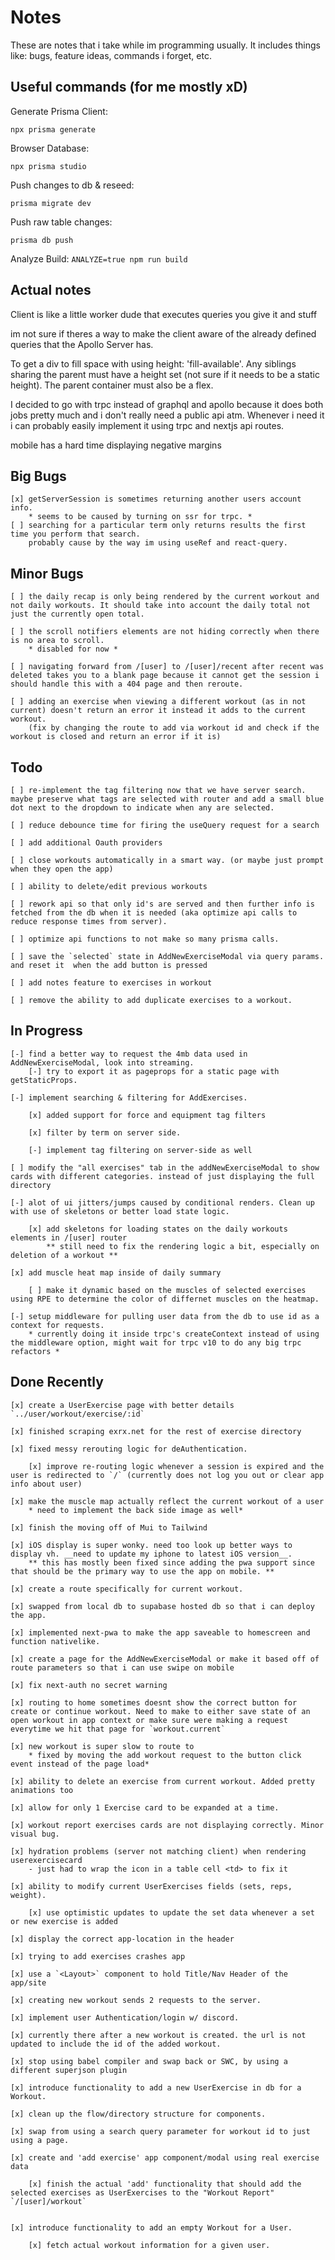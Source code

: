 # Notes

These are notes that i take while im programming usually. It includes things like: bugs, feature ideas, commands i forget, etc.

## Useful commands (for me mostly xD)

Generate Prisma Client:

`npx prisma generate`

Browser Database:

`npx prisma studio`

Push changes to db & reseed:

`prisma migrate dev`

Push raw table changes:

`prisma db push`

Analyze Build:
`ANALYZE=true npm run build`

## Actual notes

Client is like a little worker dude that executes queries you give it and stuff

im not sure if theres a way to make the client aware of the already defined queries that the Apollo Server has.

To get a div to fill space with using height: 'fill-available'. Any siblings sharing the parent must have a height set (not sure if it needs to be a static height). The parent container must also be a flex.

I decided to go with trpc instead of graphql and apollo because it does both jobs pretty much and i don't really need a public api atm. Whenever i need it i can probably easily implement it using trpc and nextjs api routes.

mobile has a hard time displaying negative margins

## Big Bugs

    [x] getServerSession is sometimes returning another users account info.
        * seems to be caused by turning on ssr for trpc. *
    [ ] searching for a particular term only returns results the first time you perform that search.
        probably cause by the way im using useRef and react-query.

## Minor Bugs

    [ ] the daily recap is only being rendered by the current workout and not daily workouts. It should take into account the daily total not just the currently open total.

    [ ] the scroll notifiers elements are not hiding correctly when there is no area to scroll.
        * disabled for now *

    [ ] navigating forward from /[user] to /[user]/recent after recent was deleted takes you to a blank page because it cannot get the session i should handle this with a 404 page and then reroute.

    [ ] adding an exercise when viewing a different workout (as in not current) doesn't return an error it instead it adds to the current workout.
        (fix by changing the route to add via workout id and check if the workout is closed and return an error if it is)

## Todo

    [ ] re-implement the tag filtering now that we have server search. maybe preserve what tags are selected with router and add a small blue dot next to the dropdown to indicate when any are selected.

    [ ] reduce debounce time for firing the useQuery request for a search

    [ ] add additional Oauth providers

    [ ] close workouts automatically in a smart way. (or maybe just prompt when they open the app)

    [ ] ability to delete/edit previous workouts

    [ ] rework api so that only id's are served and then further info is fetched from the db when it is needed (aka optimize api calls to reduce response times from server).

    [ ] optimize api functions to not make so many prisma calls.

    [ ] save the `selected` state in AddNewExerciseModal via query params. and reset it  when the add button is pressed

    [ ] add notes feature to exercises in workout

    [ ] remove the ability to add duplicate exercises to a workout.

## In Progress

    [-] find a better way to request the 4mb data used in AddNewExerciseModal, look into streaming.
        [-] try to export it as pageprops for a static page with getStaticProps.

    [-] implement searching & filtering for AddExercises.

        [x] added support for force and equipment tag filters

        [x] filter by term on server side.

        [-] implement tag filtering on server-side as well

    [ ] modify the "all exercises" tab in the addNewExerciseModal to show cards with different categories. instead of just displaying the full directory

    [-] alot of ui jitters/jumps caused by conditional renders. Clean up with use of skeletons or better load state logic.

        [x] add skeletons for loading states on the daily workouts elements in /[user] router
            ** still need to fix the rendering logic a bit, especially on deletion of a workout **

    [x] add muscle heat map inside of daily summary

        [ ] make it dynamic based on the muscles of selected exercises using RPE to determine the color of differnet muscles on the heatmap.

    [-] setup middleware for pulling user data from the db to use id as a context for requests.
        * currently doing it inside trpc's createContext instead of using the middleware option, might wait for trpc v10 to do any big trpc refactors *

## Done Recently

    [x] create a UserExercise page with better details `../user/workout/exercise/:id`

    [x] finished scraping exrx.net for the rest of exercise directory

    [x] fixed messy rerouting logic for deAuthentication.

        [x] improve re-routing logic whenever a session is expired and the user is redirected to `/` (currently does not log you out or clear app info about user)

    [x] make the muscle map actually reflect the current workout of a user
        * need to implement the back side image as well*

    [x] finish the moving off of Mui to Tailwind

    [x] iOS display is super wonky. need too look up better ways to display vh. __need to update my iphone to latest iOS version__.
        ** this has mostly been fixed since adding the pwa support since that should be the primary way to use the app on mobile. **

    [x] create a route specifically for current workout.

    [x] swapped from local db to supabase hosted db so that i can deploy the app.

    [x] implemented next-pwa to make the app saveable to homescreen and function nativelike.

    [x] create a page for the AddNewExerciseModal or make it based off of route parameters so that i can use swipe on mobile

    [x] fix next-auth no secret warning

    [x] routing to home sometimes doesnt show the correct button for create or continue workout. Need to make to either save state of an open workout in app context or make sure were making a request everytime we hit that page for `workout.current`

    [x] new workout is super slow to route to
        * fixed by moving the add workout request to the button click event instead of the page load*

    [x] ability to delete an exercise from current workout. Added pretty animations too

    [x] allow for only 1 Exercise card to be expanded at a time.

    [x] workout report exercises cards are not displaying correctly. Minor visual bug.

    [x] hydration problems (server not matching client) when rendering userexercisecard
        - just had to wrap the icon in a table cell <td> to fix it

    [x] ability to modify current UserExercises fields (sets, reps, weight).

        [x] use optimistic updates to update the set data whenever a set or new exercise is added

    [x] display the correct app-location in the header

    [x] trying to add exercises crashes app

    [x] use a `<Layout>` component to hold Title/Nav Header of the app/site

    [x] creating new workout sends 2 requests to the server.

    [x] implement user Authentication/login w/ discord.

    [x] currently there after a new workout is created. the url is not updated to include the id of the added workout.

    [x] stop using babel compiler and swap back or SWC, by using a different superjson plugin

    [x] introduce functionality to add a new UserExercise in db for a Workout.

    [x] clean up the flow/directory structure for components.

    [x] swap from using a search query parameter for workout id to just using a page.

    [x] create and 'add exercise' app component/modal using real exercise data

        [x] finish the actual 'add' functionality that should add the selected exercises as UserExercises to the "Workout Report" `/[user]/workout`


    [x] introduce functionality to add an empty Workout for a User.

        [x] fetch actual workout information for a given user.
